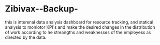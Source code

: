 # Zibivax--Backup-
this is  interenal data analysis dashboard for resource tracking, and statical analysis  to moniotor KPI's 
and make the desired changes in the distribution of work according to he streangths and weaknesses of the employess as 
directed by the data.
